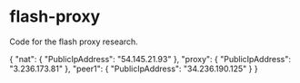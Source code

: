 # flash-proxy

Code for the flash proxy research.

{
    "nat": {
        "PublicIpAddress": "54.145.21.93"
    },
    "proxy": {
        "PublicIpAddress": "3.236.173.81"
    },
    "peer1": {
        "PublicIpAddress": "34.236.190.125"
    }
}
